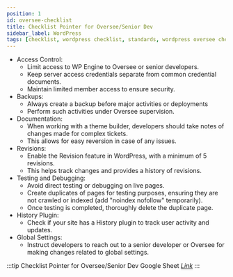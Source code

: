 ```yaml
---
position: 1
id: oversee-checklist
title: Checklist Pointer for Oversee/Senior Dev
sidebar_label: WordPress
tags: [checklist, wordpress checklist, standards, wordpress oversee checklist pointers]
---
```


- Access Control:
  - Limit access to WP Engine to Oversee or senior developers.
  - Keep server access credentials separate from common credential documents.
  - Maintain limited member access to ensure security.
- Backups:
  - Always create a backup before major activities or deployments
  - Perform such activities under Oversee supervision.
- Documentation:
  - When working with a theme builder, developers should take notes of changes made for complex tickets.
  - This allows for easy reversion in case of any issues.
- Revisions:
  - Enable the Revision feature in WordPress, with a minimum of 5 revisions.
  - This helps track changes and provides a history of revisions.
- Testing and Debugging:
  - Avoid direct testing or debugging on live pages.
  - Create duplicates of pages for testing purposes, ensuring they are not crawled or indexed (add "noindex nofollow" temporarily).
  - Once testing is completed, thoroughly delete the duplicate page.
- History Plugin:
  - Check if your site has a History plugin to track user activity and updates.
- Global Settings:
  - Instruct developers to reach out to a senior developer or Oversee for making changes related to global settings.

:::tip Checklist Pointer for Oversee/Senior Dev Google Sheet [*Link*](https://docs.google.com/document/d/1t38p9Z-QhVuG0b5Dca7YFMjZeVOuWpKCupL90aDWuxY/edit#)
:::
